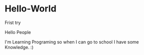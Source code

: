 # Hello-World
Frist try

Hello People

I'm Learning Programing so when I can go to school I have some Knowledge. :) 
